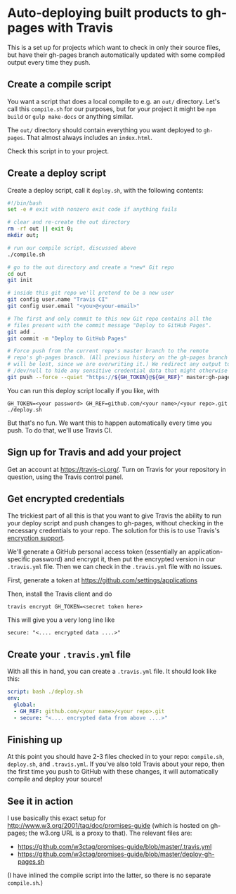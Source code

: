 # Auto-deploying built products to gh-pages with Travis

This is a set up for projects which want to check in only their source files, but have their gh-pages branch automatically updated with some compiled output every time they push.

## Create a compile script

You want a script that does a local compile to e.g. an `out/` directory. Let's call this `compile.sh` for our purposes, but for your project it might be `npm build` or `gulp make-docs` or anything similar.

The `out/` directory should contain everything you want deployed to `gh-pages`. That almost always includes an `index.html`.

Check this script in to your project.

## Create a deploy script

Create a deploy script, call it `deploy.sh`, with the following contents: 

```bash
#!/bin/bash
set -e # exit with nonzero exit code if anything fails

# clear and re-create the out directory
rm -rf out || exit 0;
mkdir out;

# run our compile script, discussed above
./compile.sh

# go to the out directory and create a *new* Git repo
cd out
git init

# inside this git repo we'll pretend to be a new user
git config user.name "Travis CI"
git config user.email "<you>@<your-email>"

# The first and only commit to this new Git repo contains all the
# files present with the commit message "Deploy to GitHub Pages".
git add .
git commit -m "Deploy to GitHub Pages"

# Force push from the current repo's master branch to the remote
# repo's gh-pages branch. (All previous history on the gh-pages branch
# will be lost, since we are overwriting it.) We redirect any output to
# /dev/null to hide any sensitive credential data that might otherwise be exposed.
git push --force --quiet "https://${GH_TOKEN}@${GH_REF}" master:gh-pages > /dev/null 2>&1
```

You can run this deploy script locally if you like, with

```
GH_TOKEN=<your password> GH_REF=github.com/<your name>/<your repo>.git ./deploy.sh
```

But that's no fun. We want this to happen automatically every time you push. To do that, we'll use Travis CI.

## Sign up for Travis and add your project

Get an account at https://travis-ci.org/. Turn on Travis for your repository in question, using the Travis control panel.

## Get encrypted credentials

The trickiest part of all this is that you want to give Travis the ability to run your deploy script and push changes to gh-pages, without checking in the necessary credentials to your repo. The solution for this is to use Travis's [encryption support](http://docs.travis-ci.com/user/encryption-keys/).

We'll generate a GitHub personal access token (essentially an application-specific password) and encrypt it, then put the encrypted version in our `.travis.yml` file. Then we can check in the `.travis.yml` file with no issues.

First, generate a token at https://github.com/settings/applications

Then, install the Travis client and do

```
travis encrypt GH_TOKEN=<secret token here>
```

This will give you a very long line like

```
secure: "<.... encrypted data ....>"
```

## Create your `.travis.yml` file

With all this in hand, you can create a `.travis.yml` file. It should look like this:

```yml
script: bash ./deploy.sh
env:
  global:
  - GH_REF: github.com/<your name>/<your repo>.git
  - secure: "<.... encrypted data from above ....>"
```

## Finishing up

At this point you should have 2-3 files checked in to your repo: `compile.sh`, `deploy.sh`, and `.travis.yml`. If you've also told Travis about your repo, then the first time you push to GitHub with these changes, it will automatically compile and deploy your source!

## See it in action

I use basically this exact setup for http://www.w3.org/2001/tag/doc/promises-guide (which is hosted on gh-pages; the w3.org URL is a proxy to that). The relevant files are:

- https://github.com/w3ctag/promises-guide/blob/master/.travis.yml
- https://github.com/w3ctag/promises-guide/blob/master/deploy-gh-pages.sh

(I have inlined the compile script into the latter, so there is no separate `compile.sh`.)
